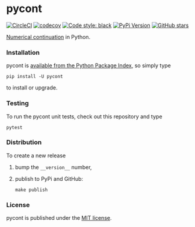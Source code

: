 # pycont

[![CircleCI](https://img.shields.io/circleci/project/github/nschloe/pycont/master.svg)](https://circleci.com/gh/nschloe/pycont/tree/master)
[![codecov](https://img.shields.io/codecov/c/github/nschloe/pycont.svg)](https://codecov.io/gh/nschloe/pycont)
[![Code style: black](https://img.shields.io/badge/code%20style-black-000000.svg)](https://github.com/ambv/black)
[![PyPi Version](https://img.shields.io/pypi/v/pycont.svg)](https://pypi.org/project/pycont)
[![GitHub stars](https://img.shields.io/github/stars/nschloe/pycont.svg?logo=github&label=Stars)](https://github.com/nschloe/pycont)

[Numerical continuation](https://en.wikipedia.org/wiki/Numerical_continuation) in Python.

### Installation

pycont is [available from the Python Package
Index](https://pypi.org/project/pycont/), so simply type
```
pip install -U pycont
```
to install or upgrade.

### Testing

To run the pycont unit tests, check out this repository and type
```
pytest
```

### Distribution

To create a new release

1. bump the `__version__` number,

2. publish to PyPi and GitHub:
    ```
    make publish
    ```

### License

pycont is published under the [MIT license](https://en.wikipedia.org/wiki/MIT_License).
